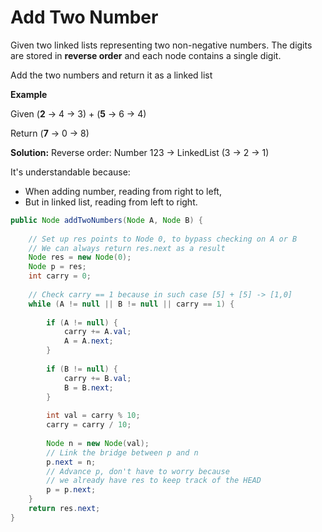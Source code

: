 # Add Two Number

Given two linked lists representing two non-negative numbers.
The digits are stored in **reverse order** and each node contains a single digit. 

Add the two numbers and return it as a linked list

**Example**

Given (**2** -> 4 -> 3) + (**5** -> 6 -> 4)

Return (**7** -> 0 -> 8)

**Solution:** Reverse order: Number 123 -> LinkedList (3 -> 2 -> 1)

It's understandable because: 
- When adding number, reading from right to left, 
- But in linked list, reading from left to right.

```java
public Node addTwoNumbers(Node A, Node B) {
    
    // Set up res points to Node 0, to bypass checking on A or B
    // We can always return res.next as a result
    Node res = new Node(0);
    Node p = res;
    int carry = 0;
    
    // Check carry == 1 because in such case [5] + [5] -> [1,0]
    while (A != null || B != null || carry == 1) {
        
        if (A != null) {
            carry += A.val;
            A = A.next;
        }
            
        if (B != null) {
            carry += B.val;
            B = B.next;
        }
        
        int val = carry % 10;
        carry = carry / 10;
        
        Node n = new Node(val);
        // Link the bridge between p and n
        p.next = n;
        // Advance p, don't have to worry because 
        // we already have res to keep track of the HEAD
        p = p.next;
    }
    return res.next;
}
```




